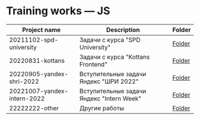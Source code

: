 # Training works — JS

| Project name                | Description                                | Folder                                                                                        |
|-----------------------------|--------------------------------------------|-----------------------------------------------------------------------------------------------|
| 20211102-spd-university     | Задачи с курса "SPD University"            | [Folder](https://github.com/hisbvdis/training-works-js/tree/main/20211102-spd-university)     |
| 20220831-kottans            | Задачи с курса "Kottans Frontend"          | [Folder](https://github.com/hisbvdis/training-works-js/tree/main/20220831-kottans)            |
| 20220905-yandex-shri-2022   | Вступительные задачи Яндекс "ШРИ 2022"     | [Folder](https://github.com/hisbvdis/training-works-js/tree/main/20220905-yandex-shri-2022)   |
| 20221007-yandex-intern-2022 | Вступительные задачи Яндекс "Intern Week"  | [Folder](https://github.com/hisbvdis/training-works-js/tree/main/20221007-yandex-intern-2022) |
| 22222222-other              | Другие работы                              | [Folder](https://github.com/hisbvdis/training-works-js/tree/main/22222222-other)              |
